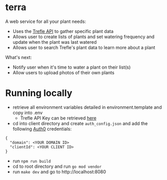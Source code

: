 # terra

A web service for all your plant needs:

- Uses the [Trefle API](https://docs.trefle.io/) to gather specific plant data
- Allows user to create lists of plants and set watering frequency and update when the plant was last watered
- Allows user to search Trefle's plant data to learn more about a plant

What's next:

- Notify user when it's time to water a plant on their list(s)
- Allow users to upload photos of their own plants

# Running locally

- retrieve all environment variables detailed in environment.template and copy into .env
  - Trefle API Key can be retrieved [here](https://docs.trefle.io/docs/guides/getting-started/#what-you-need)
- cd into client directory and create `auth_config.json` and add the following [Auth0](https://auth0.com/) credentials:

```
{
  "domain": <YOUR DOMAIN ID>
  "clientId": <YOUR CLIENT ID>
}
```

- run `npm run build`
- cd to root directory and run `go mod vendor`
- run `make dev` and go to http://localhost:8080
